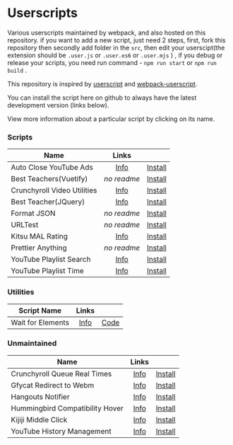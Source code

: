 # Userscripts

Various userscripts maintained by webpack, and also hosted on this repository.
if you want to add a new script, just need 2 steps, first, fork this repository then secondly add folder in the `src`,  then edit your userscipt(the extension should be `.user.js` or `.user.es6` or `.user.mjs` ) , if you debug or release your scripts, you need run command -  `npm run start` or `npm run build` .

This repository is inspired by [userscript](https://github.com/fuzetsu/userscripts) and [webpack-userscript](https://github.com/momocow/webpack-userscript).

You can install the script here on github to always have the latest development version (links below).

View more information about a particular script by clicking on its name.

### Scripts

|Name|Links||
|-|:-:|:-:|
|Auto Close YouTube Ads|[Info](https://github.com/niubilityfrontend/userscripts/tree/master/src/auto-close-youtube-ads)|[Install](https://github.com/niubilityfrontend/userscripts/raw/master/dist/auto-close-youtube-ads.user.js)|
|Best Teachers(Vuetify)|_no readme_|[Install](https://github.com/niubilityfrontend/userscripts/raw/master/dist/bestteacher.user.js)|
|Crunchyroll Video Utilities|[Info](https://github.com/niubilityfrontend/userscripts/tree/master/src/crunchyroll-video-utilities)|[Install](https://github.com/niubilityfrontend/userscripts/raw/master/dist/crunchyroll-video-utilties.user.js)|
|Best Teacher(JQuery)|[Info](https://github.com/niubilityfrontend/userscripts/tree/master/src/findteacherson51talk)|[Install](https://github.com/niubilityfrontend/userscripts/raw/master/dist/findingteacher.user.js)|
|Format JSON|_no readme_|[Install](https://github.com/niubilityfrontend/userscripts/raw/master/dist/format-json.user.js)|
|URLTest|_no readme_|[Install](https://github.com/niubilityfrontend/userscripts/raw/master/dist/URLTest.user.js)|
|Kitsu MAL Rating|[Info](https://github.com/niubilityfrontend/userscripts/tree/master/src/kitsu-mal-rating)|[Install](https://github.com/niubilityfrontend/userscripts/raw/master/dist/kitsu-mal-rating.user.js)|
|Prettier Anything|_no readme_|[Install](https://github.com/niubilityfrontend/userscripts/raw/master/dist/prettier-anything.user.js)|
|YouTube Playlist Search|[Info](https://github.com/niubilityfrontend/userscripts/tree/master/src/youtube-playlist-search)|[Install](https://github.com/niubilityfrontend/userscripts/raw/master/dist/youtube-playlist-search.user.js)|
|YouTube Playlist Time|[Info](https://github.com/niubilityfrontend/userscripts/tree/master/src/youtube-playlist-time)|[Install](https://github.com/niubilityfrontend/userscripts/raw/master/dist/youtube-playlist-time.user.js)|

### Utilities

| Script Name       |      Links       |                  |
| ----------------- | :--------------: | :--------------: |
| Wait for Elements | [Info][infolink] | [Code][codelink] |

[infolink]: https://github.com/fuzetsu/userscripts/tree/master/wait-for-elements
[codelink]: https://github.com/fuzetsu/userscripts/raw/master/wait-for-elements/wait-for-elements.js

### Unmaintained

|Name|Links||
|-|:-:|:-:|
|Crunchyroll Queue Real Times|[Info](https://github.com/niubilityfrontend/userscripts/tree/master/src/crunchyroll-queue-times)|[Install](https://github.com/niubilityfrontend/userscripts/raw/master/dist/crunchyroll-queue-times.user.js)|
|Gfycat Redirect to Webm|[Info](https://github.com/niubilityfrontend/userscripts/tree/master/src/gfycat-redirect-to-webm)|[Install](https://github.com/niubilityfrontend/userscripts/raw/master/dist/gfycat-redirect-to-webm.user.js)|
|Hangouts Notifier|[Info](https://github.com/niubilityfrontend/userscripts/tree/master/src/hangouts-notifier)|[Install](https://github.com/niubilityfrontend/userscripts/raw/master/dist/hangouts-notifier.user.js)|
|Hummingbird Compatibility Hover|[Info](https://github.com/niubilityfrontend/userscripts/tree/master/src/hummingbird-compatibility-hover)|[Install](https://github.com/niubilityfrontend/userscripts/raw/master/dist/hummingbird-compatibility-hover.user.js)|
|Kijiji Middle Click|[Info](https://github.com/niubilityfrontend/userscripts/tree/master/src/kijiji-middle-click)|[Install](https://github.com/niubilityfrontend/userscripts/raw/master/dist/kijiji-middle-click.user.js)|
|YouTube History Management|[Info](https://github.com/niubilityfrontend/userscripts/tree/master/src/youtube-history-management)|[Install](https://github.com/niubilityfrontend/userscripts/raw/master/dist/youtube-history-management.user.js)|